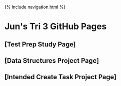 {% include navigation.html %}
# Jun's Tri 3 GitHub Pages
## [Test Prep Study Page]
## [Data Structures Project Page]
## [Intended Create Task Project Page]
